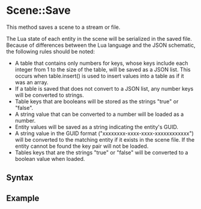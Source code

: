 # Scene::Save #
This method saves a scene to a stream or file.

The Lua state of each entity in the scene will be serialized in the saved file. Because of differences between the Lua language and the JSON schematic, the following rules should be noted:
- A table that contains only numbers for keys, whose keys include each integer from 1 to the size of the table, will be saved as a JSON list. This occurs when table.insert() is used to insert values into a table as if it was an array.
- If a table is saved that does not convert to a JSON list, any number keys will be converted to strings.
- Table keys that are booleans will be stored as the strings "true" or "false".
- A string value that can be converted to a number will be loaded as a number.
- Entity values will be saved as a string indicating the entity's GUID.
- A string value in the GUID format ("xxxxxxxx-xxxx-xxxx-xxxxxxxxxxxx") will be converted to the matching entity if it exists in the scene file. If the entity cannot be found the key pair will not be loaded.
- Tables keys that are the strings "true" or "false" will be converted to a boolean value when loaded.

## Syntax ##

## Example ##

